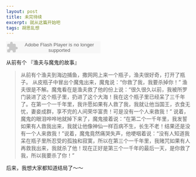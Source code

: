 ```yaml
---
layout: post
title: 未完待续
excerpt: 就从这篇开始吧
tags: 胡思乱想
---
```


<embed src="http://www.xiami.com/widget/0_2926353/singlePlayer.swf" type="application/x-shockwave-flash" width="257" height="33" wmode="transparent"></embed>



从前有个 『渔夫与魔鬼的故事』

>从前有个渔夫到海边捕鱼，撒网网上来一个瓶子，渔夫很好奇，打开了瓶子。
>从皮瓶子中冒出个魔鬼出来，魔鬼说：“你救了我，我要杀掉你！”
>渔夫很是不解。魔鬼看在是渔夫救了他的份上说：“很久很久以前，我被所罗门装进了这个瓶子里，扔进了这个大海！我在这个瓶子里已经呆了三千年了。在第一个一千年里，我许愿如果有人救了我，我就让他当国王，衣食无忧，妻妾成群，享不完的人间荣华富贵！可是没有一个人来救我！”
>说着，魔鬼的眼泪哗哗地就掉下来了，魔鬼接着说：“在第二个一千年里，我发誓如果有人救我出来，我就让他像神仙一样百病不生，长生不老！结果还是没有一个人来救我！”说着，魔鬼竟然痛哭失声，他哽咽着说：“没有人知道我呆在瓶子里所忍受的孤独和寂寞，所以在第三个一千年里，我赌咒如果有人再救我出来，我就杀了他！现在正好是第三个一千年的最后一天，是你救了我，所以我要杀了你！”

后来，我想大家都知道结局了～～